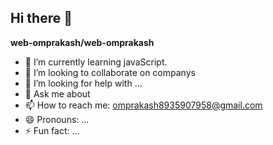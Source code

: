 ## Hi there 👋

**web-omprakash/web-omprakash**


- 🌱 I’m currently learning javaScript.
- 👯 I’m looking to collaborate on companys
- 🤔 I’m looking for help with ...
- 💬 Ask me about 
- 📫 How to reach me: omprakash8935907958@gmail.com
- 😄 Pronouns: ...
- ⚡ Fun fact: ...
